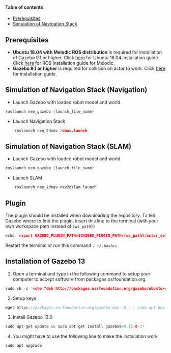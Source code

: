 #### Table of contents
- [Prerequisites](#Prerequisites)
- [Simulation of Navigation Stack](#Simulation-of-navigation-stack---navigation)

## Prerequisites
- **Ubuntu 18.04 with Melodic ROS distribution** is required for installation of Gazebo 9.1 or higher. Click [here](http://http://releases.ubuntu.com/18.04.4/?_ga=2.30273727.1896459521.1588157994-1099108351.1588060257 "here") for Ubuntu 18.04 installation guide. Click [here](http://http://wiki.ros.org/melodic/Installation/Ubuntu "here") for ROS installation guide for Melodic.
- **Gazebo 9.1 or higher** is required for collision on actor to work. Click [here](#Installation-of-Gazebo-13)  for installation guide.

## Simulation of Navigation Stack (Navigation)

- Launch Gazebo with loaded robot model and world.
```c
roslaunch neo_gazebo {launch_file_name}
```

- Launch Navigation Stack 
```c
    roslaunch neo_2dnav 2dnav.launch
```


## Simulation of Navigation Stack (SLAM)
- Launch Gazebo with loaded robot model and world.
```c
roslaunch neo_gazebo {launch_file_name}
```

- Launch SLAM
```c
    roslaunch neo_2dnav nav2dslam.launch
```


## Plugin
The plugin should be installed when downloading the repository. To tell Gazebo where to find the plugin, insert this line to the terminal (with your own workspace path instead of `{ws_path}`) 

```c
echo 'export GAZEBO_PLUGIN_PATH=$GAZEBO_PLUGIN_PATH:{ws_path}/actor_collisions/build' >> ~/.bashrc
``` 

Restart the terminal or run this command `. ~/.bashrc` 



## Installation of Gazebo 13
1. Open a terminal and type in the following command to setup your computer to accept software from packages.osrfoundation.org.
```c
sudo sh -c 'echo "deb http://packages.osrfoundation.org/gazebo/ubuntu-stable `lsb_release -cs` main" > /etc/apt/sources.list.d/gazebo-stable.list'
```

2. Setup keys
```c
wget https://packages.osrfoundation.org/gazebo.key -O - | sudo apt-key add -
```

3. Install Gazebo 13.0
```c
sudo apt-get update && sudo apt-get install gazebo9=9.13.0-1*
```

4. You might have to use the following line to make the installation work
```c
sudo apt upgrade
```
<br>


